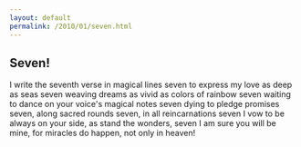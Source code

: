 ```yaml
---
layout: default
permalink: /2010/01/seven.html
---
```


Seven!
------

I write the seventh verse in magical lines seven
to express my love as deep as seas seven
weaving dreams as vivid as colors of rainbow seven
waiting to dance on your voice's magical notes seven
dying to pledge promises seven, along sacred rounds seven, in all reincarnations seven
I vow to be always on your side, as stand the wonders, seven
I am sure you will be mine, for miracles do happen, not only in heaven!